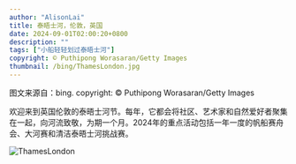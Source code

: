 ```yaml
---
author: "AlisonLai"
title: 泰晤士河，伦敦，英国
date: 2024-09-01T02:00:20+0800
description: ""
tags: ["小船轻轻划过泰晤士河"]
copyright: © Puthipong Worasaran/Getty Images
thumbnail: /bing/ThamesLondon.jpg
---
```

图文来源自：bing.  copyright: © Puthipong Worasaran/Getty Images

欢迎来到英国伦敦的泰晤士河节。每年，它都会将社区、艺术家和自然爱好者聚集在一起，向河流致敬，为期一个月。2024年的重点活动包括一年一度的帆船赛舟会、大河赛和清洁泰晤士河挑战赛。

![ThamesLondon](/bing/ThamesLondon.jpg)
